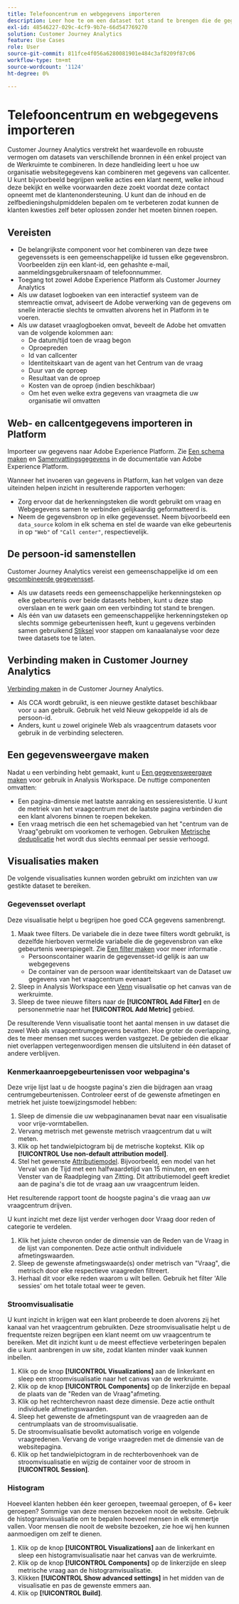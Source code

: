 ```yaml
---
title: Telefooncentrum en webgegevens importeren
description: Leer hoe te om een dataset tot stand te brengen die de gegevens van het vraagcentrum en van de website verbindt.
exl-id: 48546227-029c-4cf9-9b7e-66d547769270
solution: Customer Journey Analytics
feature: Use Cases
role: User
source-git-commit: 811fce4f056a6280081901e484c3af8209f87c06
workflow-type: tm+mt
source-wordcount: '1124'
ht-degree: 0%

---
```


# Telefooncentrum en webgegevens importeren

Customer Journey Analytics verstrekt het waardevolle en robuuste vermogen om datasets van verschillende bronnen in één enkel project van de Werkruimte te combineren. In deze handleiding leert u hoe uw organisatie websitegegevens kan combineren met gegevens van callcenter. U kunt bijvoorbeeld begrijpen welke acties een klant neemt, welke inhoud deze bekijkt en welke voorwaarden deze zoekt voordat deze contact opneemt met de klantenondersteuning. U kunt dan de inhoud en de zelfbedieningshulpmiddelen bepalen om te verbeteren zodat kunnen de klanten kwesties zelf beter oplossen zonder het moeten binnen roepen.

## Vereisten

* De belangrijkste component voor het combineren van deze twee gegevenssets is een gemeenschappelijke id tussen elke gegevensbron. Voorbeelden zijn een klant-id, een gehashte e-mail, aanmeldingsgebruikersnaam of telefoonnummer.
* Toegang tot zowel Adobe Experience Platform als Customer Journey Analytics
* Als uw dataset logboeken van een interactief systeem van de stemreactie omvat, adviseert de Adobe verwerking van de gegevens om snelle interactie slechts te omvatten alvorens het in Platform in te voeren.
* Als uw dataset vraaglogboeken omvat, beveelt de Adobe het omvatten van de volgende kolommen aan:
   * De datum/tijd toen de vraag begon
   * Oproepreden
   * Id van callcenter
   * Identiteitskaart van de agent van het Centrum van de vraag
   * Duur van de oproep
   * Resultaat van de oproep
   * Kosten van de oproep (indien beschikbaar)
   * Om het even welke extra gegevens van vraagmeta die uw organisatie wil omvatten

## Web- en callcentgegevens importeren in Platform

Importeer uw gegevens naar Adobe Experience Platform. Zie [Een schema maken](https://experienceleague.adobe.com/docs/experience-platform/xdm/tutorials/create-schema-ui.html) en [Samenvattingsgegevens](https://experienceleague.adobe.com/docs/experience-platform/ingestion/home.html) in de documentatie van Adobe Experience Platform.

Wanneer het invoeren van gegevens in Platform, kan het volgen van deze uiteinden helpen inzicht in resulterende rapporten verhogen:

* Zorg ervoor dat de herkenningsteken die wordt gebruikt om vraag en Webgegevens samen te verbinden gelijkaardig geformatteerd is.
* Neem de gegevensbron op in elke gegevensset. Neem bijvoorbeeld een `data_source` kolom in elk schema en stel de waarde van elke gebeurtenis in op `"Web"` of `"Call center"`, respectievelijk. <!--mapper-->

## De persoon-id samenstellen

Customer Journey Analytics vereist een gemeenschappelijke id om een [gecombineerde gegevensset](/help/connections/combined-dataset.md).

* Als uw datasets reeds een gemeenschappelijke herkenningsteken op elke gebeurtenis over beide datasets hebben, kunt u deze stap overslaan en te werk gaan om een verbinding tot stand te brengen.
* Als één van uw datasets een gemeenschappelijke herkenningsteken op slechts sommige gebeurtenissen heeft, kunt u gegevens verbinden samen gebruikend [Stiksel](/help/stitching/overview.md) voor stappen om kanaalanalyse voor deze twee datasets toe te laten.

## Verbinding maken in Customer Journey Analytics

[Verbinding maken](/help/connections/create-connection.md) in de Customer Journey Analytics.

* Als CCA wordt gebruikt, is een nieuwe gestikte dataset beschikbaar voor u aan gebruik. Gebruik het veld Nieuw gekoppelde id als de persoon-id.
* Anders, kunt u zowel originele Web als vraagcentrum datasets voor gebruik in de verbinding selecteren.

## Een gegevensweergave maken

Nadat u een verbinding hebt gemaakt, kunt u [Een gegevensweergave maken](/help/data-views/create-dataview.md) voor gebruik in Analysis Workspace. De nuttige componenten omvatten:

* Een pagina-dimensie met laatste aanraking en sessieresistentie. U kunt de metriek van het vraagcentrum met de laatste pagina verbinden die een klant alvorens binnen te roepen bekeken.
* Een vraag metrisch die een het schemagebied van het &quot;centrum van de Vraag&quot;gebruikt om voorkomen te verhogen. Gebruiken [Metrische deduplicatie](/help/data-views/component-settings/metric-deduplication.md) het wordt dus slechts eenmaal per sessie verhoogd.

## Visualisaties maken

De volgende visualisaties kunnen worden gebruikt om inzichten van uw gestikte dataset te bereiken.

### Gegevensset overlapt

Deze visualisatie helpt u begrijpen hoe goed CCA gegevens samenbrengt.

1. Maak twee filters. De variabele die in deze twee filters wordt gebruikt, is dezelfde hierboven vermelde variabele die de gegevensbron van elke gebeurtenis weerspiegelt. Zie [Een filter maken](/help/components/filters/create-filters.md) voor meer informatie .
   * Persoonscontainer waarin de gegevensset-id gelijk is aan uw webgegevens
   * De container van de persoon waar identiteitskaart van de Dataset uw gegevens van het vraagcentrum evenaart
2. Sleep in Analysis Workspace een [Venn](/help/analysis-workspace/visualizations/venn.md) visualisatie op het canvas van de werkruimte.
3. Sleep de twee nieuwe filters naar de **[!UICONTROL Add Filter]** en de personenmetrie naar het **[!UICONTROL Add Metric]** gebied.

De resulterende Venn visualisatie toont het aantal mensen in uw dataset die zowel Web als vraagcentrumgegevens bevatten. Hoe groter de overlapping, des te meer mensen met succes werden vastgezet. De gebieden die elkaar niet overlappen vertegenwoordigen mensen die uitsluitend in één dataset of andere verblijven.

### Kenmerkaanroepgebeurtenissen voor webpagina&#39;s

Deze vrije lijst laat u de hoogste pagina&#39;s zien die bijdragen aan vraag centrumgebeurtenissen. Controleer eerst of de gewenste afmetingen en metriek het juiste toewijzingsmodel hebben:

1. Sleep de dimensie die uw webpaginanamen bevat naar een visualisatie voor vrije-vormtabellen.
1. Vervang metrisch met gewenste metrisch vraagcentrum dat u wilt meten.
1. Klik op het tandwielpictogram bij de metrische koptekst. Klik op **[!UICONTROL Use non-default attribution model]**.
1. Stel het gewenste [Attributiemodel](/help/analysis-workspace/visualizations/freeform-table/column-row-settings/column-settings.md). Bijvoorbeeld, een model van het Verval van de Tijd met een halfwaardetijd van 15 minuten, en een Venster van de Raadpleging van Zitting. Dit attributiemodel geeft krediet aan de pagina&#39;s die tot de vraag aan uw vraagcentrum leiden.

Het resulterende rapport toont de hoogste pagina&#39;s die vraag aan uw vraagcentrum drijven. <!-- use case behind what we use these pages for -->

<!-- Complement with donut visualization -->

U kunt inzicht met deze lijst verder verhogen door Vraag door reden of categorie te verdelen.

1. Klik het juiste chevron onder de dimensie van de Reden van de Vraag in de lijst van componenten. Deze actie onthult individuele afmetingswaarden.
2. Sleep de gewenste afmetingswaarde(s) onder metrisch van &quot;Vraag&quot;, die metrisch door elke respectieve vraagreden filtreert.
3. Herhaal dit voor elke reden waarom u wilt bellen. Gebruik het filter &#39;Alle sessies&#39; om het totale totaal weer te geven.

<!-- screenshot -->

### Stroomvisualisatie

U kunt inzicht in krijgen wat een klant probeerde te doen alvorens zij het kanaal van het vraagcentrum gebruikten. Deze stroomvisualisatie helpt u de frequentste reizen begrijpen een klant neemt om uw vraagcentrum te bereiken. Met dit inzicht kunt u de meest effectieve verbeteringen bepalen die u kunt aanbrengen in uw site, zodat klanten minder vaak kunnen inbellen.

1. Klik op de knop **[!UICONTROL Visualizations]** aan de linkerkant en sleep een stroomvisualisatie naar het canvas van de werkruimte.
2. Klik op de knop **[!UICONTROL Components]** op de linkerzijde en bepaal de plaats van de &quot;Reden van de Vraag&quot;afmeting.
3. Klik op het rechterchevron naast deze dimensie. Deze actie onthult individuele afmetingswaarden.
4. Sleep het gewenste de afmetingspunt van de vraagreden aan de centrumplaats van de stroomvisualisatie.
5. De stroomvisualisatie bevolkt automatisch vorige en volgende vraagredenen. Vervang de vorige vraagreden met de dimensie van de websitepagina.
6. Klik op het tandwielpictogram in de rechterbovenhoek van de stroomvisualisatie en wijzig de container voor de stroom in **[!UICONTROL Session]**.

### Histogram

Hoeveel klanten hebben één keer geroepen, tweemaal geroepen, of 6+ keer geroepen? Sommige van deze mensen bezoeken nooit de website. Gebruik de histogramvisualisatie om te bepalen hoeveel mensen in elk emmertje vallen. Voor mensen die nooit de website bezoeken, zie hoe wij hen kunnen aanmoedigen om zelf te dienen.

1. Klik op de knop **[!UICONTROL Visualizations]** aan de linkerkant en sleep een histogramvisualisatie naar het canvas van de werkruimte.
2. Klik op de knop **[!UICONTROL Components]** op de linkerzijde en sleep metrische vraag aan de histogramvisualisatie.
3. Klikken **[!UICONTROL Show advanced settings]** in het midden van de visualisatie en pas de gewenste emmers aan.
4. Klik op **[!UICONTROL Build]**.

<!--
### Web to call, call to web

### Fallout

Fallout sessions - session

All sessions > page views metric > calls metric

All sessions > calls metric > page views

Orrr we could also use dataset ID

step 1: all sessions
step 2: 


### Site sections that result in a call within 30 minutes

Slide 4

Create a bunch of filters - facets to their business. Filters were used because they didn't have all of these in the same dimension, so they could create everything in this report as a single dimension (really filters)

wanted to understand when someone interacts with a facet, whats the highest percentage of people that abandon that channel to call them. not from volume perspective, but percentage perspective.

use sequential filters, but you lose the ability to use attribution IQ

## What to do when you've found insight -->
